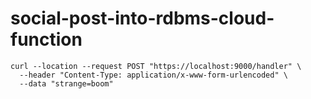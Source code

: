 # social-post-into-rdbms-cloud-function

```shell script
curl --location --request POST "https://localhost:9000/handler" \
  --header "Content-Type: application/x-www-form-urlencoded" \
  --data "strange=boom"
```
